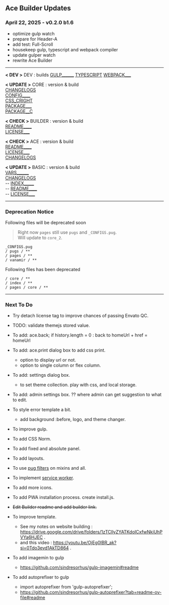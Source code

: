 ## Ace Builder Updates

### April 22, 2025 - v0.2.0 b1.6
- optimize gulp watch
- prepare for Header-A
- add test: Full-Scroll
- housekeep gulp, typescript and webpack compiler
- update gulper watch
- rewrite Ace Builder

------------------------------------------------------------------

**< DEV >**
DEV : builds
[GULP______](/gulpfile.js)
[TYPESCRIPT](/tsconfig.json)
[WEBPACK___](/webpack.config.js)

**< UPDATE >**
CORE : version & build  
[CHANGELOGS](/CHANGELOGS.md)  
[CONFIG____](/core_2/_CONFIGS.pug)  
[CSS_CRIGHT](/styles/gulp_css/core_2/_copyright.scss)  
[PACKAGE___](/package.json)  
[PACKAGE__C](/package-copy.json)  

**< CHECK >**
BUILDER : version & build  
[README____](/README.md)  
[LICENSE___](/LICENSE.txt)  

**< CHECK >**
ACE : version & build  
[README____](/../ace/README.md)  
[LICENSE___](/../ace/LICENSE.txt)  
[CHANGELOGS](/../ace/CHANGELOGS.md)

**< UPDATE >**
BASIC : version & build  
[VARS______](/pages/basic/_vars.pug)  
[CHANGELOGS](/pages/basic/CHANGELOGS.md)  
-- [INDEX_____](/pages/basic/index.html.pug)  
-- [README____](/../ace/basic/README.md)  
-- [LICENSE___](/../ace/basic/LICENSE.txt)  

------------------------------------------------------------------

### Deprecation Notice

Following files will be deprecated soon

> Right now `pages` still use `pugs` and `_CONFIGS.pug`.  
> Will update to `core_2`. 
```
_CONFIGS.pug
/ pugs / **
/ pages / **
/ vanamir / **
```

Following files has been deprecated

```
/ core / **
/ index / **
/ pages / core / **
```

------------------------------------------------------------------

### Next To Do

  - Try detach license tag to improve chances of passing Envato QC.

  - TODO: validate themejs stored value.

  - To add: ace.back; if history.length = 0 : back to homeUrl + href = homeUrl

  - To add: ace.print dialog box to add css print.
    - option to display url or not.
    - option to single column or flex column.

  - To add: settings dialog box.
    - to set theme collection. play with css, and local storage.

  - To add: admin settings box. ?? where admin can get suggestion to what to edit.

  - To style error template a bit.
    - add background :before, logo, and theme changer.

  - To improve gulp.

  - To add CSS Norm.

  - To add fixed and absolute panel.

  - To add layouts.

  - To use [pug filters](pug-filters.md) on mixins and all.

  - To implement [service worker](service-worker.md).

  - To add more icons.

  - To add PWA installation process. create install.js.

  - ~~Edit Builder readme and add builder link.~~

  - To improve template.
    - See my notes on website building : https://drive.google.com/drive/folders/1zTCllyZYATKdoICxfwNkiUhPVYa6HJEC .
    - and this video : https://youtu.be/OjEg0IBR_ak?si=0Tdo3evd1AkTD864 .

  - To add imagemin to gulp
    - https://github.com/sindresorhus/gulp-imagemin#readme

  - To add autoprefixer to gulp
    - import autoprefixer from 'gulp-autoprefixer';
    - https://github.com/sindresorhus/gulp-autoprefixer?tab=readme-ov-file#readme
